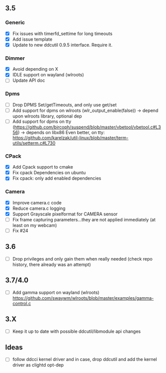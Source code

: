 ## 3.5

### Generic
- [x] Fix issues with timerfd_settime for long timeouts
- [x] Add issue template
- [x] Update to new ddcutil 0.9.5 interface. Require it.

### Dimmer
- [x] Avoid depending on X
- [x] IDLE support on wayland (wlroots)
- [ ] Update API doc

### Dpms
- [ ] Drop DPMS Set/getTimeouts, and only use get/set 
- [ ] Add support for dpms on wlroots (wlr_output_enable(false)) -> depend upon wlroots library, optional dep
- [ ] Add support for dpms on tty (https://github.com/bircoph/suspend/blob/master/vbetool/vbetool.c#L356) -> depends on libx86
Even better, on tty: https://github.com/karelzak/util-linux/blob/master/term-utils/setterm.c#L730

### CPack
- [x] Add Cpack support to cmake
- [x] Fix cpack Dependencies on ubuntu
- [x] Fix cpack: only add enabled dependencies

### Camera
- [x] Improve camera.c code
- [x] Reduce camera.c logging
- [x] Support Grayscale pixelformat for CAMERA sensor
- [ ] Fix frame capturing parameters...they are not applied immediately (at least on my webcam)
- [ ] Fix #24

## 3.6
- [ ] Drop privileges and only gain them when really needed (check repo history, there already was an attempt)

## 3.7/4.0
- [ ] Add gamma support on wayland (wlroots)
https://github.com/swaywm/wlroots/blob/master/examples/gamma-control.c

## 3.X
- [ ] Keep it up to date with possible ddcutil/libmodule api changes

## Ideas
- [ ] follow ddcci kernel driver and in case, drop ddcutil and add the kernel driver as clightd opt-dep
